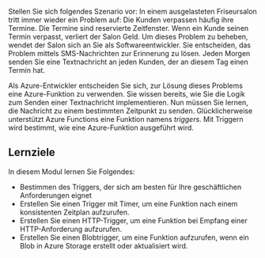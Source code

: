 Stellen Sie sich folgendes Szenario vor: In einem ausgelasteten Friseursalon tritt immer wieder ein Problem auf: Die Kunden verpassen häufig ihre Termine. Die Termine sind reservierte Zeitfenster. Wenn ein Kunde seinen Termin verpasst, verliert der Salon Geld. Um dieses Problem zu beheben, wendet der Salon sich an Sie als Softwareentwickler. Sie entscheiden, das Problem mittels SMS-Nachrichten zur Erinnerung zu lösen. Jeden Morgen senden Sie eine Textnachricht an jeden Kunden, der an diesem Tag einen Termin hat.

Als Azure-Entwickler entscheiden Sie sich, zur Lösung dieses Problems eine Azure-Funktion zu verwenden. Sie wissen bereits, wie Sie die Logik zum Senden einer Textnachricht implementieren. Nun müssen Sie lernen, die Nachricht zu einem bestimmten Zeitpunkt zu senden. Glücklicherweise unterstützt Azure Functions eine Funktion namens _triggers_. Mit Triggern wird bestimmt, wie eine Azure-Funktion ausgeführt wird.

## <a name="learning-objectives"></a>Lernziele

In diesem Modul lernen Sie Folgendes:

- Bestimmen des Triggers, der sich am besten für Ihre geschäftlichen Anforderungen eignet
- Erstellen Sie einen Trigger mit Timer, um eine Funktion nach einem konsistenten Zeitplan aufzurufen.
- Erstellen Sie einen HTTP-Trigger, um eine Funktion bei Empfang einer HTTP-Anforderung aufzurufen.
- Erstellen Sie einen Blobtrigger, um eine Funktion aufzurufen, wenn ein Blob in Azure Storage erstellt oder aktualisiert wird.
